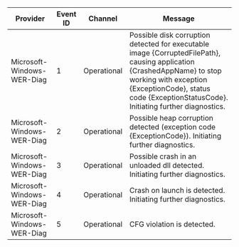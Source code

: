 Provider                    |  Event ID  |  Channel      |  Message
----------------------------|------------|---------------|-------------------------------------------------------------------------------------------------------------------------------------------------------------------------------------------------------------------------------------
Microsoft-Windows-WER-Diag  |  1         |  Operational  |  Possible disk corruption detected for executable image {CorruptedFilePath}, causing application {CrashedAppName} to stop working with exception {ExceptionCode}, status code {ExceptionStatusCode}. Initiating further diagnostics.
Microsoft-Windows-WER-Diag  |  2         |  Operational  |  Possible heap corruption detected (exception code {ExceptionCode}). Initiating further diagnostics.
Microsoft-Windows-WER-Diag  |  3         |  Operational  |  Possible crash in an unloaded dll detected. Initiating further diagnostics.
Microsoft-Windows-WER-Diag  |  4         |  Operational  |  Crash on launch is detected. Initiating further diagnostics.
Microsoft-Windows-WER-Diag  |  5         |  Operational  |  CFG violation is detected.